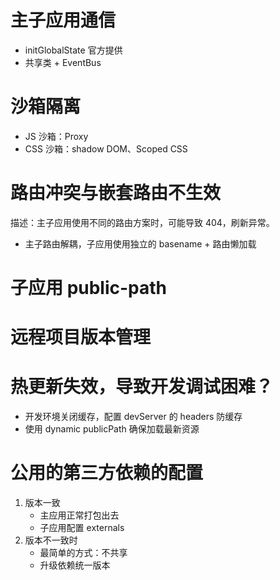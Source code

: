# 主子应用通信

- initGlobalState 官方提供
- 共享类 + EventBus

# 沙箱隔离

- JS 沙箱：Proxy
- CSS 沙箱：shadow DOM、Scoped CSS

# 路由冲突与嵌套路由不生效

描述：主子应用使用不同的路由方案时，可能导致 404，刷新异常。

- 主子路由解耦，子应用使用独立的 basename + 路由懒加载

# 子应用 public-path


# 远程项目版本管理


# 热更新失效，导致开发调试困难？

- 开发环境关闭缓存，配置 devServer 的 headers 防缓存
- 使用 dynamic publicPath 确保加载最新资源

# 公用的第三方依赖的配置

1. 版本一致
    - 主应用正常打包出去
    - 子应用配置 externals
2. 版本不一致时
    - 最简单的方式：不共享
    - 升级依赖统一版本
